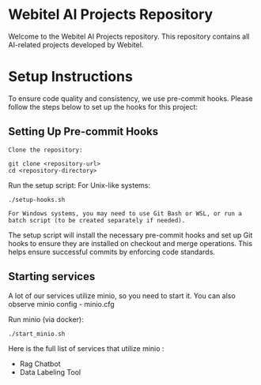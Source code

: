 # Webitel AI Projects Repository

Welcome to the Webitel AI Projects repository. This repository contains all AI-related projects developed by Webitel.
# Setup Instructions

To ensure code quality and consistency, we use pre-commit hooks. Please follow the steps below to set up the hooks for this project:
## Setting Up Pre-commit Hooks

    Clone the repository:

```
git clone <repository-url>
cd <repository-directory>
```
Run the setup script:
For Unix-like systems:

```
./setup-hooks.sh
```
    For Windows systems, you may need to use Git Bash or WSL, or run a batch script (to be created separately if needed).

The setup script will install the necessary pre-commit hooks and set up Git hooks to ensure they are installed on checkout and merge operations. This helps ensure successful commits by enforcing code standards.

## Starting services 

A lot of our services utilize minio, so you need to start it.
You can also observe minio config - minio.cfg 

Run minio (via docker):

```
./start_minio.sh
```

Here is the full list of services that utilize minio :

- Rag Chatbot
- Data Labeling Tool

